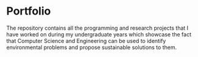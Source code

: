# Portfolio
The repository contains all the programming and research projects that I have worked on during my undergraduate years which showcase the fact that Computer Science and Engineering can be used to identify environmental problems and propose sustainable solutions to them.
